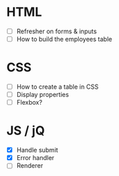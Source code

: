 # HTML
- [ ] Refresher on forms & inputs
- [ ] How to build the employees table

# CSS
- [ ] How to create a table in CSS
- [ ] Display properties
- [ ] Flexbox?

# JS / jQ
- [x] Handle submit
- [x] Error handler
- [ ] Renderer